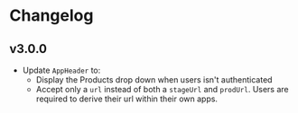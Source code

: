 # Changelog

## v3.0.0
- Update `AppHeader` to:
  - Display the Products drop down when users isn't authenticated
  - Accept only a `url` instead of both a `stageUrl` and `prodUrl`. Users are required to derive their url within their own apps.
